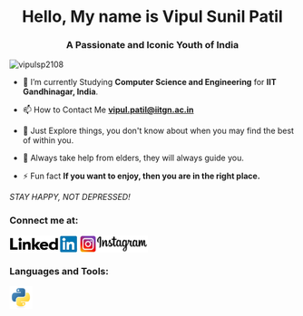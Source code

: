 <h1 align="center">Hello, My name is Vipul Sunil Patil</h1>
<h3 align="center">A Passionate and Iconic Youth of India</h3>

<p align="left"> <img src="https://komarev.com/ghpvc/?username=vipulsp2108&label=Profile%20views&color=0e75b6&style=flat" alt="vipulsp2108" /> </p>

- 🔭 I’m currently Studying **Computer Science and Engineering** for **IIT Gandhinagar, India**.

- 📫 How to Contact Me **vipul.patil@iitgn.ac.in**

- 🌱 Just Explore things, you don't know about when you may find the best of within you.

- 🤝 Always take help from elders, they will always guide you.

- ⚡ Fun fact **If you want to enjoy, then you are in the right place.**

*STAY HAPPY, NOT DEPRESSED!*

<h3 align="left">Connect me at:</h3>
<p align="left">
<a href="https://instagram.com/vipulsp_21" target="blank"><img align="center" src="https://github.com/vipulSP2108/vipulSP2108/blob/main/1679222178621.jpg" alt="vipulsp_21" height="30" width="120" /></a>
<a href="https://linkedin.com/in/vipul patil" target="blank"><img align="center" src="https://github.com/vipulSP2108/vipulSP2108/blob/main/1679222178627.jpg" alt="vipul patil" height="30" width="120" /></a>
<!-- <a href="https://linkedin.com/in/vipul patil" target="blank"><img align="center" src="https://github.com/vipulSP2108/vipulSP2108/blob/main/1679222238970.jpg" alt="vipul patil" height="30" width="110" /></a> -->
</p>


<h3 align="left">Languages and Tools:</h3>
<p align="left"> <a href="https://www.python.org" target="_blank" rel="noreferrer"> <img src="https://raw.githubusercontent.com/devicons/devicon/master/icons/python/python-original.svg" alt="python" width="40" height="40"/> </a> </p>

